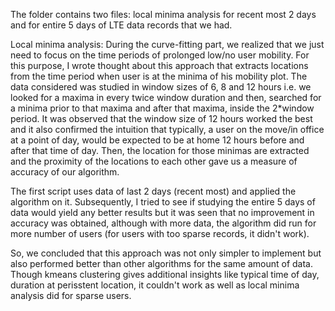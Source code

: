 
The folder contains two files: local minima analysis for recent most 2 days and for entire 5 days of LTE data records that we had.

Local minima analysis: During the curve-fitting part, we realized that we just need to focus on the time periods of prolonged low/no user mobility. For this purpose, I wrote thought about this approach that extracts locations from the time period when user is at the minima of his mobility plot. The data considered was studied in window sizes of 6, 8 and 12 hours i.e. we looked for a maxima in every twice window duration and then, searched for a minima prior to that maxima and after that maxima, inside the 2*window period. It was observed that the window size of 12 hours worked the best and it also confirmed the intuition that typically, a user on the move/in office at a point of day, would be expected to be at home 12 hours before and after that time of day. Then, the location for those minimas are extracted and the proximity of the locations to each other gave us a measure of accuracy of our algorithm.

The first script uses data of last 2 days (recent most) and applied the algorithm on it. Subsequently, I tried to see if studying the entire 5 days of data would yield any better results but it was seen that no improvement in accuracy was obtained, although with more data, the algorithm did run for more number of users (for users with too sparse records, it didn't work).

So, we concluded that this approach was not only simpler to implement but also performed better than other algorithms for the same amount of data. Though kmeans clustering gives additional insights like typical time of day, duration at perisstent location, it couldn't work as well as local minima analysis did for sparse users.
